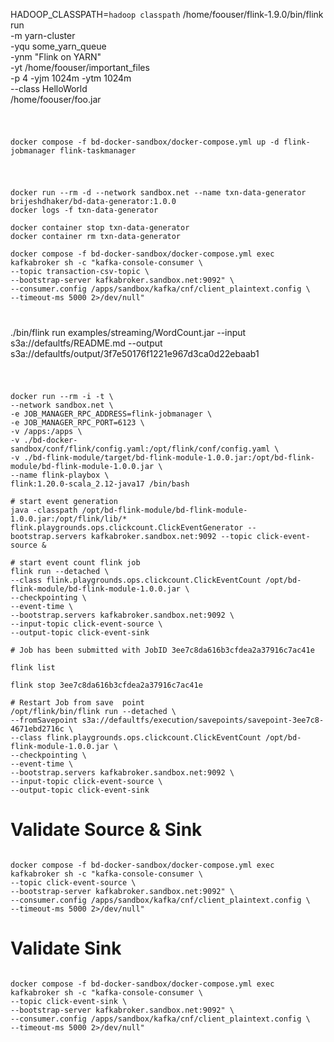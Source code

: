 HADOOP_CLASSPATH=`hadoop classpath` /home/foouser/flink-1.9.0/bin/flink run \
-m yarn-cluster \
-yqu some_yarn_queue \
-ynm "Flink on YARN" \
-yt /home/foouser/important_files \
-p 4 -yjm 1024m -ytm 1024m \
--class HelloWorld \
/home/foouser/foo.jar

#
#
#
```shell

docker compose -f bd-docker-sandbox/docker-compose.yml up -d flink-jobmanager flink-taskmanager

```


#
#
#
```shell

docker run --rm -d --network sandbox.net --name txn-data-generator brijeshdhaker/bd-data-generator:1.0.0
docker logs -f txn-data-generator

docker container stop txn-data-generator
docker container rm txn-data-generator

docker compose -f bd-docker-sandbox/docker-compose.yml exec kafkabroker sh -c "kafka-console-consumer \
--topic transaction-csv-topic \
--bootstrap-server kafkabroker.sandbox.net:9092" \
--consumer.config /apps/sandbox/kafka/cnf/client_plaintext.config \
--timeout-ms 5000 2>/dev/null"

```

#
#
#
./bin/flink run examples/streaming/WordCount.jar --input s3a://defaultfs/README.md --output s3a://defaultfs/output/3f7e50176f1221e967d3ca0d22ebaab1



#
#
#
```shell

docker run --rm -i -t \
--network sandbox.net \
-e JOB_MANAGER_RPC_ADDRESS=flink-jobmanager \
-e JOB_MANAGER_RPC_PORT=6123 \
-v /apps:/apps \
-v ./bd-docker-sandbox/conf/flink/config.yaml:/opt/flink/conf/config.yaml \
-v ./bd-flink-module/target/bd-flink-module-1.0.0.jar:/opt/bd-flink-module/bd-flink-module-1.0.0.jar \
--name flink-playbox \
flink:1.20.0-scala_2.12-java17 /bin/bash

# start event generation
java -classpath /opt/bd-flink-module/bd-flink-module-1.0.0.jar:/opt/flink/lib/* flink.playgrounds.ops.clickcount.ClickEventGenerator --bootstrap.servers kafkabroker.sandbox.net:9092 --topic click-event-source &

# start event count flink job
flink run --detached \
--class flink.playgrounds.ops.clickcount.ClickEventCount /opt/bd-flink-module/bd-flink-module-1.0.0.jar \
--checkpointing \
--event-time \
--bootstrap.servers kafkabroker.sandbox.net:9092 \
--input-topic click-event-source \
--output-topic click-event-sink

# Job has been submitted with JobID 3ee7c8da616b3cfdea2a37916c7ac41e

flink list

flink stop 3ee7c8da616b3cfdea2a37916c7ac41e

# Restart Job from save  point
/opt/flink/bin/flink run --detached \
--fromSavepoint s3a://defaultfs/execution/savepoints/savepoint-3ee7c8-4671ebd2716c \
--class flink.playgrounds.ops.clickcount.ClickEventCount /opt/bd-flink-module-1.0.0.jar \
--checkpointing \
--event-time \
--bootstrap.servers kafkabroker.sandbox.net:9092 \
--input-topic click-event-source \
--output-topic click-event-sink

```

# Validate Source & Sink
```shell

docker compose -f bd-docker-sandbox/docker-compose.yml exec kafkabroker sh -c "kafka-console-consumer \
--topic click-event-source \
--bootstrap-server kafkabroker.sandbox.net:9092" \
--consumer.config /apps/sandbox/kafka/cnf/client_plaintext.config \
--timeout-ms 5000 2>/dev/null"

```

# Validate Sink
```shell

docker compose -f bd-docker-sandbox/docker-compose.yml exec kafkabroker sh -c "kafka-console-consumer \
--topic click-event-sink \
--bootstrap-server kafkabroker.sandbox.net:9092" \
--consumer.config /apps/sandbox/kafka/cnf/client_plaintext.config \
--timeout-ms 5000 2>/dev/null"

```